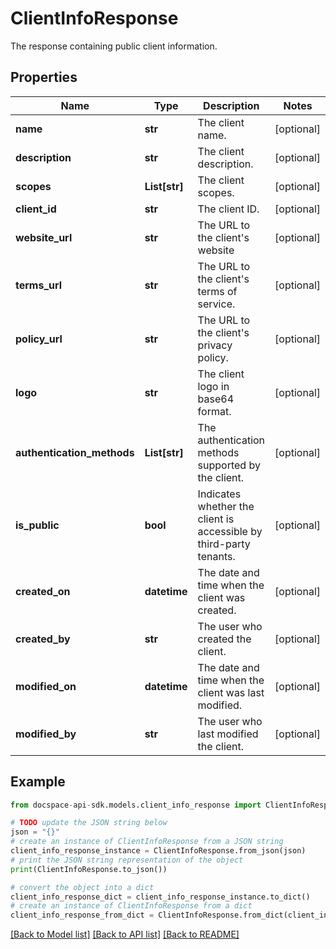 # ClientInfoResponse
The response containing public client information.

## Properties

Name | Type | Description | Notes
------------ | ------------- | ------------- | -------------
**name** | **str** | The client name. | [optional] 
**description** | **str** | The client description. | [optional] 
**scopes** | **List[str]** | The client scopes. | [optional] 
**client_id** | **str** | The client ID. | [optional] 
**website_url** | **str** | The URL to the client&#39;s website | [optional] 
**terms_url** | **str** | The URL to the client&#39;s terms of service. | [optional] 
**policy_url** | **str** | The URL to the client&#39;s privacy policy. | [optional] 
**logo** | **str** | The client logo in base64 format. | [optional] 
**authentication_methods** | **List[str]** | The authentication methods supported by the client. | [optional] 
**is_public** | **bool** | Indicates whether the client is accessible by third-party tenants. | [optional] 
**created_on** | **datetime** | The date and time when the client was created. | [optional] 
**created_by** | **str** | The user who created the client. | [optional] 
**modified_on** | **datetime** | The date and time when the client was last modified. | [optional] 
**modified_by** | **str** | The user who last modified the client. | [optional] 

## Example

```python
from docspace-api-sdk.models.client_info_response import ClientInfoResponse

# TODO update the JSON string below
json = "{}"
# create an instance of ClientInfoResponse from a JSON string
client_info_response_instance = ClientInfoResponse.from_json(json)
# print the JSON string representation of the object
print(ClientInfoResponse.to_json())

# convert the object into a dict
client_info_response_dict = client_info_response_instance.to_dict()
# create an instance of ClientInfoResponse from a dict
client_info_response_from_dict = ClientInfoResponse.from_dict(client_info_response_dict)
```
[[Back to Model list]](../README.md#documentation-for-models) [[Back to API list]](../README.md#documentation-for-api-endpoints) [[Back to README]](../README.md)


